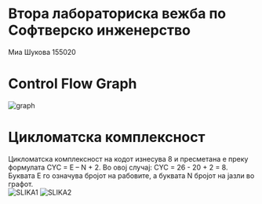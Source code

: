 # Втора лабораториска вежба по Софтверско инженерство
Миа Шукова 155020

# Control Flow Graph
![graph](https://user-images.githubusercontent.com/100201351/173931708-feb6132a-e4b0-4ae6-a01d-b794cb78d160.png)


# Цикломатска комплексност

Цикломатска комплексност на кодот изнесува 8 и пресметана е преку формулата CYC = E – N + 2. 
Во овој случај: CYC = 26 - 20 + 2 = 8. Буквата Е го означува бројот на рабовите, а буквата N бројот на јазли во графот.                                
![SLIKA1](https://user-images.githubusercontent.com/100201351/173938506-24a54357-653a-49c4-b299-d7f7494c07eb.png)
![SLIKA2](https://user-images.githubusercontent.com/100201351/173938512-02c9795c-fbde-4f60-93ff-a45dac5b9a79.png)
